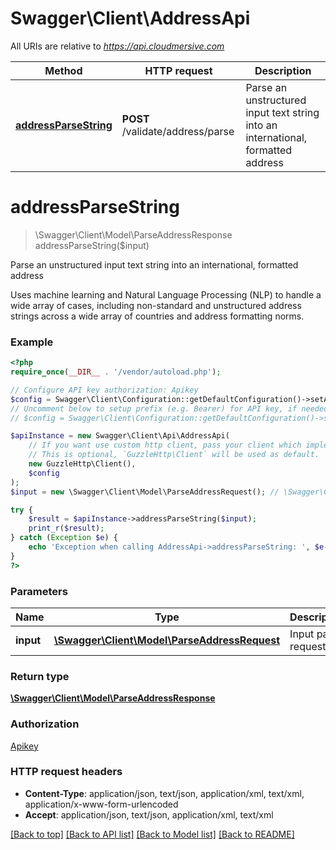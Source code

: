 # Swagger\Client\AddressApi

All URIs are relative to *https://api.cloudmersive.com*

Method | HTTP request | Description
------------- | ------------- | -------------
[**addressParseString**](AddressApi.md#addressParseString) | **POST** /validate/address/parse | Parse an unstructured input text string into an international, formatted address


# **addressParseString**
> \Swagger\Client\Model\ParseAddressResponse addressParseString($input)

Parse an unstructured input text string into an international, formatted address

Uses machine learning and Natural Language Processing (NLP) to handle a wide array of cases, including non-standard and unstructured address strings across a wide array of countries and address formatting norms.

### Example
```php
<?php
require_once(__DIR__ . '/vendor/autoload.php');

// Configure API key authorization: Apikey
$config = Swagger\Client\Configuration::getDefaultConfiguration()->setApiKey('Apikey', 'YOUR_API_KEY');
// Uncomment below to setup prefix (e.g. Bearer) for API key, if needed
// $config = Swagger\Client\Configuration::getDefaultConfiguration()->setApiKeyPrefix('Apikey', 'Bearer');

$apiInstance = new Swagger\Client\Api\AddressApi(
    // If you want use custom http client, pass your client which implements `GuzzleHttp\ClientInterface`.
    // This is optional, `GuzzleHttp\Client` will be used as default.
    new GuzzleHttp\Client(),
    $config
);
$input = new \Swagger\Client\Model\ParseAddressRequest(); // \Swagger\Client\Model\ParseAddressRequest | Input parse request

try {
    $result = $apiInstance->addressParseString($input);
    print_r($result);
} catch (Exception $e) {
    echo 'Exception when calling AddressApi->addressParseString: ', $e->getMessage(), PHP_EOL;
}
?>
```

### Parameters

Name | Type | Description  | Notes
------------- | ------------- | ------------- | -------------
 **input** | [**\Swagger\Client\Model\ParseAddressRequest**](../Model/ParseAddressRequest.md)| Input parse request |

### Return type

[**\Swagger\Client\Model\ParseAddressResponse**](../Model/ParseAddressResponse.md)

### Authorization

[Apikey](../../README.md#Apikey)

### HTTP request headers

 - **Content-Type**: application/json, text/json, application/xml, text/xml, application/x-www-form-urlencoded
 - **Accept**: application/json, text/json, application/xml, text/xml

[[Back to top]](#) [[Back to API list]](../../README.md#documentation-for-api-endpoints) [[Back to Model list]](../../README.md#documentation-for-models) [[Back to README]](../../README.md)

